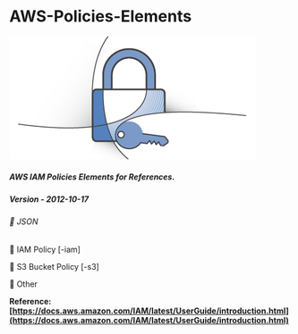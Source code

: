 # AWS-Policies-Elements

![picture alt](image.png "IAM")    

##### AWS IAM Policies Elements for References.
##### Version - 2012-10-17
###### :mega: JSON 

:mag_right: IAM Policy [-iam]

:mag_right: S3 Bucket Policy [-s3]

:mag_right: Other 
  
**Reference: [https://docs.aws.amazon.com/IAM/latest/UserGuide/introduction.html](https://docs.aws.amazon.com/IAM/latest/UserGuide/introduction.html)**
